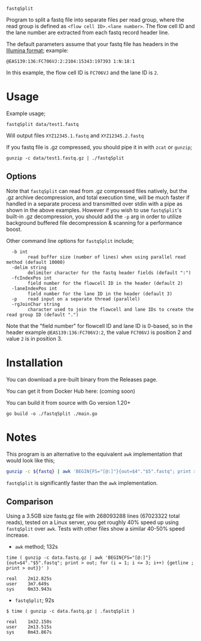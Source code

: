 `fastqSplit`

Program to split a fastq file into separate files per read group, where the read group is defined as `<flow cell ID>.<lane number>`. The flow cell ID and the lane number are extracted from each fastq record header line.

The default parameters assume that your fastq file has headers in the [Illumina format](https://en.wikipedia.org/wiki/FASTQ_format#Illumina_sequence_identifiers); example:

```
@EAS139:136:FC706VJ:2:2104:15343:197393 1:N:18:1
```

In this example, the flow cell ID is `FC706VJ` and the lane ID is `2`.

# Usage

Example usage;

```
fastqSplit data/test1.fastq
```

Will output files `XYZ12345.1.fastq` and `XYZ12345.2.fastq`

If you fastq file is .gz compressed, you should pipe it in with `zcat` or `gunzip`;

```
gunzip -c data/test1.fastq.gz | ./fastqSplit
```

## Options

Note that `fastqSplit` can read from .gz compressed files natively, but the .gz archive decompression, and total execution time, will be much faster if handled in a separate process and transmitted over stdin with a pipe as shown in the above examples. However if you wish to use `fastqSplit`'s built-in .gz decompression, you should add the `-p` arg in order to utilize background buffered file decompression & scanning for a performance boost.

Other command line options for `fastqSplit` include;

```
  -b int
    	read buffer size (number of lines) when using parallel read method (default 10000)
  -delim string
    	delimiter character for the fastq header fields (default ":")
  -fcIndexPos int
    	field number for the flowcell ID in the header (default 2)
  -laneIndexPos int
    	field number for the lane ID in the header (default 3)
  -p	read input on a separate thread (parallel)
  -rgJoinChar string
    	character used to join the flowcell and lane IDs to create the read group ID (default ".")
```

Note that the "field number" for flowcell ID and lane ID is 0-based, so in the header example `@EAS139:136:FC706VJ:2`, the value `FC706VJ` is position 2 and value `2` is in position 3.


# Installation

You can download a pre-built binary from the Releases page.

You can get it from Docker Hub here: (coming soon)

You can build it from source with Go version 1.20+

```
go build -o ./fastqSplit ./main.go
```

# Notes

This program is an alternative to the equivalent `awk` implementation that would look like this;

```bash
gunzip -c ${fastq} | awk 'BEGIN{FS="[@:]"}{out=$4"."$5".fastq"; print > out; for (i = 1; i <= 3; i++) {getline ; print > out}}'
```

`fastqSplit` is significantly faster than the `awk` implementation.

## Comparison

Using a 3.5GB size fastq.gz file with 268093288 lines (67023322 total reads), tested on a Linux server, you get roughly 40% speed up using `fastqSplit` over `awk`. Tests with other files show a similar 40-50% speed increase.

- `awk` method; 132s

```
time ( gunzip -c data.fastq.gz | awk 'BEGIN{FS="[@:]"}{out=$4"."$5".fastq"; print > out; for (i = 1; i <= 3; i++) {getline ; print > out}}' )

real    2m12.825s
user    3m7.649s
sys     0m33.943s
```

- `fastqSplit`; 92s

```
$ time ( gunzip -c data.fastq.gz | .fastqSplit )

real    1m32.150s
user    2m13.515s
sys     0m43.867s
```
